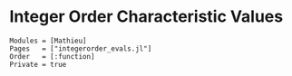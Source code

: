 # Integer Order Characteristic Values

```@autodocs
Modules = [Mathieu]
Pages   = ["integerorder_evals.jl"]
Order   = [:function]
Private = true
```
